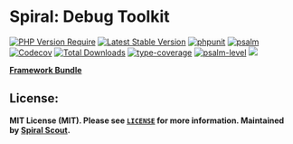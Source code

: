 # Spiral: Debug Toolkit

[![PHP Version Require](https://poser.pugx.org/spiral/debug/require/php)](https://packagist.org/packages/spiral/debug)
[![Latest Stable Version](https://poser.pugx.org/spiral/debug/v/stable)](https://packagist.org/packages/spiral/debug)
[![phpunit](https://github.com/spiral/debug/actions/workflows/phpunit.yml/badge.svg)](https://github.com/spiral/debug/actions)
[![psalm](https://github.com/spiral/debug/actions/workflows/psalm.yml/badge.svg)](https://github.com/spiral/debug/actions)
[![Codecov](https://codecov.io/gh/spiral/debug/branch/master/graph/badge.svg)](https://codecov.io/gh/spiral/debug/)
[![Total Downloads](https://poser.pugx.org/spiral/debug/downloads)](https://packagist.org/packages/spiral/debug)
[![type-coverage](https://shepherd.dev/github/spiral/debug/coverage.svg)](https://shepherd.dev/github/spiral/debug)
[![psalm-level](https://shepherd.dev/github/spiral/debug/level.svg)](https://shepherd.dev/github/spiral/debug)
<a href="https://discord.gg/8bZsjYhVVk"><img src="https://img.shields.io/badge/discord-chat-magenta.svg"></a>

<b>[Framework Bundle](https://github.com/spiral/framework)

## License:

MIT License (MIT). Please see [`LICENSE`](./LICENSE) for more information. Maintained by [Spiral Scout](https://spiralscout.com).
